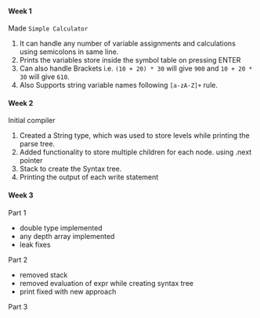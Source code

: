 #### Week 1
Made `Simple Calculator`
1. It can handle any number of variable assignments and calculations using semicolons in same line. 
2. Prints the variables store inside the symbol table on pressing ENTER
3. Can also handle Brackets i.e. `(10 + 20) * 30` will give `900` and `10 + 20 * 30`  will give `610`.
4. Also Supports string variable names following `[a-zA-Z]+` rule.

#### Week 2
Initial compiler
1. Created a String type, which was used to store levels while printing the parse tree.
2. Added functionality to store multiple children for each node. using .next pointer
3. Stack to create the Syntax tree.
4. Printing the output of each write statement

#### Week 3
Part 1
* double type implemented
* any depth array implemented
* leak fixes

Part 2
* removed stack 
* removed evaluation of expr while creating syntax tree
* print fixed with new approach

Part 3
